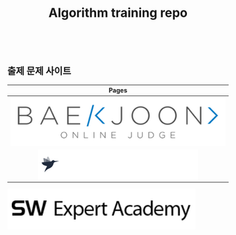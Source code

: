 <h1 align="center">Algorithm training repo</h1>
<br><br><br>


## 출제 문제 사이트
Pages |
:------:|
![image](images/boj.png) |
![image](images/programmers.png)|
![image](images/swea.png)
